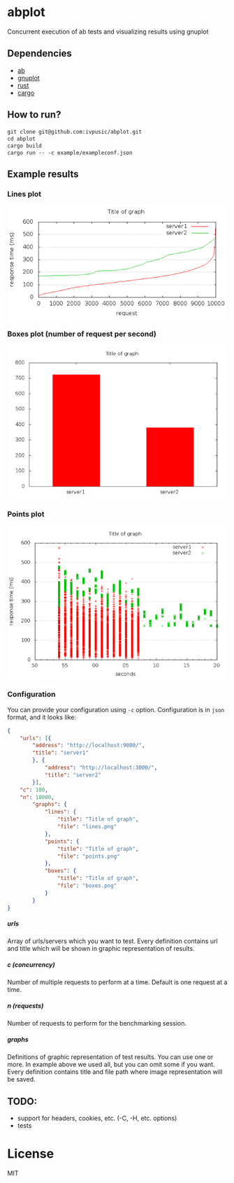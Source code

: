 abplot
======

Concurrent execution of ab tests and visualizing results using gnuplot

## Dependencies
- [ab](http://httpd.apache.org/docs/2.2/en/programs/ab.html)
- [gnuplot](http://www.gnuplot.info/)
- [rust](http://www.rust-lang.org/install.html)
- [cargo](http://doc.crates.io/)

## How to run?
```
git clone git@github.com:ivpusic/abplot.git
cd abplot
cargo build
cargo run -- -c example/exampleconf.json
```

## Example results
### Lines plot
![alt tag](https://raw.githubusercontent.com/ivpusic/abplot/master/example/lines.png)
### Boxes plot (number of request per second)
![alt tag](https://raw.githubusercontent.com/ivpusic/abplot/master/example/boxes.png)
### Points plot
![alt tag](https://raw.githubusercontent.com/ivpusic/abplot/master/example/points.png)

### Configuration
You can provide your configuration using ``-c`` option. Configuration is in ``json`` format, and it looks like:

```json
{
    "urls": [{
    	"address": "http://localhost:9000/",
    	"title": "server1"
		}, {
			"address": "http://localhost:3000/",
			"title": "server2"
		}],
    "c": 100,
    "n": 10000,
		"graphs": {
			"lines": {
				"title": "Title of graph",
				"file": "lines.png"
			},
			"points": {
				"title": "Title of graph",
				"file": "points.png"
			},
			"boxes": {
				"title": "Title of graph",
				"file": "boxes.png"
			}
		}
}
```

##### urls
Array of urls/servers which you want to test. Every definition contains url and title 
which will be shown in graphic representation of results.

##### c (concurrency)
Number of multiple requests to perform at a time. Default is one request at a time.

##### n (requests)
Number of requests to perform for the benchmarking session.

##### graphs
Definitions of graphic representation of test results. You can use one or more. In example above we used all,
but you can omit some if you want.
Every definition contains title and file path where image representation will be saved.

## TODO:
- support for headers, cookies, etc. (-C, -H, etc. options)
- tests

# License
MIT
